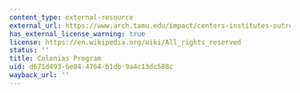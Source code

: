 ```yaml
---
content_type: external-resource
external_url: https://www.arch.tamu.edu/impact/centers-institutes-outreach/colonias-program/
has_external_license_warning: true
license: https://en.wikipedia.org/wiki/All_rights_reserved
status: ''
title: Colonias Program
uid: d671d493-6e84-4764-b1db-9a4c13dc588c
wayback_url: ''
---
```

